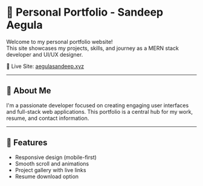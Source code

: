# 🚀 Personal Portfolio - Sandeep Aegula

Welcome to my personal portfolio website!  
This site showcases my projects, skills, and journey as a MERN stack developer and UI/UX designer.

🔗 Live Site: [aegulasandeep.xyz](https://aegulasandeep.xyz)

---

## 📌 About Me

I'm a passionate developer focused on creating engaging user interfaces and full-stack web applications. This portfolio is a central hub for my work, resume, and contact information.

---

## 📂 Features

- Responsive design (mobile-first)
- Smooth scroll and animations
- Project gallery with live links
- Resume download option
